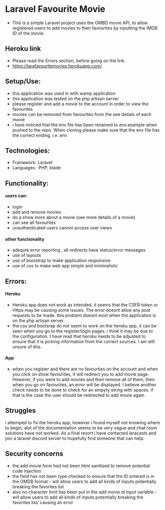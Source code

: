 # Laravel Favourite Movie
- This is a simple Laravel project uses the OMBD movie API, to allow registered users to add movies to their favourites by inputting the IMDB ID of the movie.
## Heroku link 
- Please read the Errors section, before going on the link.
- https://larafavouritemovies.herokuapp.com/

## Setup/Use:
- this application was used in wtih wamp application
- this application was tested on the php artisan server
- please register and add a movie to the account in order to view the favourites
- movies can be removed from favourites from the see detials of each movie
- i have noticed that the env file has been renamed to env.example when pushed to the repo. When cloning please make sure that the env file has the correct ending. i.e .env

## Technologies:
- Framework: Laravel
- Languages : PHP, blade

## Functionality:
#### users can:
- login
- add and remove movies
- do a show more about a movie (see more details of a movie)
- can see all favourites 
- unauthenticated users cannot access user views
#### other functionality
- adequte error reporting , all redirects have status/error messages
- use of layouts
- use of bootstrap to make application responsive
- use of css to make web app simple and minimalistic

## Errors:
#### Heroku
- Heroku app does not work as intended. it seems that the CSFR token or Https may be causing some issues. The error doesnt allow any post requests to be made. this problem doesnt exist when the application is on the php artisan server.
- the css and bootsrap do not seem to work on the heroku app, it can be seen when you go to the register/login pages. i think it may be due to the configuration. I have read that heroku needs to be adjusted to ensure that it is picking information from the correct sources. I am still unsure of this.
#### App
- when you register and there are no favourties on the account and when you click on show favourites, it will redirect you to add movie page. However, if you were to add movies and then remove all of them, then when you go on favourites, an error will be displayed. I believe another check needs to be done to check for an empyty string with spaces. if that is the case the user should be redirected to add movie again

## Struggles
i attemped to fix the heroku app, however i found myself not knowing where to begin, alot of the documentation seems to be very vague and chat room solutions have not worked. As a final resort i have contacted laracasts and join a laravel discord server to hopefully find someone that can help.

## Security concerns
- the add movie form had not been html sanitised to remove potential code injection
- the field has not been type checked to ensure that the ID entered is in the OMDB format - will allow users to add all kinds of inputs potentially breaking the favorites list
- also no character limit has been put in the add movie id input variable - will allow users to add all kinds of inputs potentially breaking the favorites list/ causing an error
